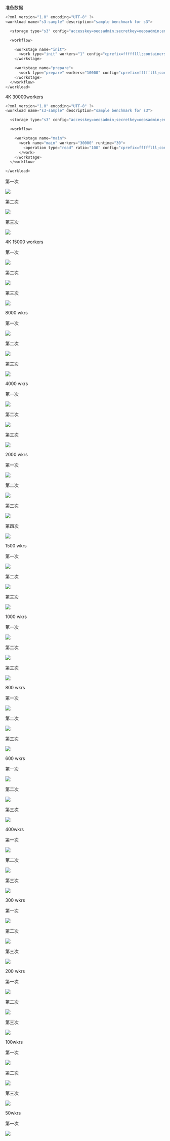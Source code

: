



准备数据

```javascript
<?xml version="1.0" encoding="UTF-8" ?>
<workload name="s3-sample" description="sample benchmark for s3">

  <storage type="s3" config="accesskey=oeosadmin;secretkey=oeosadmin;endpoint=http://172.16.1.231:19003;path_style_access=true" />

  <workflow>

    <workstage name="init">
      <work type="init" workers="1" config="cprefix=ffffflll;containers=r(1,2)" />
    </workstage>

    <workstage name="prepare">
      <work type="prepare" workers="10000" config="cprefix=ffffflll;containers=r(1,2);objects=r(1,100000);sizes=c(4)KB" />
    </workstage>
  </workflow>
</workload>
```



4K 30000workers

```javascript
<?xml version="1.0" encoding="UTF-8" ?>
<workload name="s3-sample" description="sample benchmark for s3">

  <storage type="s3" config="accesskey=oeosadmin;secretkey=oeosadmin;endpoint=http://172.16.1.231:19003;path_style_access=true" />

  <workflow>

    <workstage name="main">
      <work name="main" workers="30000" runtime="30">
        <operation type="read" ratio="100" config="cprefix=ffffflll;containers=u(1,2);objects=u(1,100000)" />
      </work>
    </workstage>
  </workflow>

</workload>
```

第一次

![](https://gitee.com/hxc8/images6/raw/master/img/202407190009656.jpg)

第二次

![](https://gitee.com/hxc8/images6/raw/master/img/202407190009688.jpg)

第三次

![](https://gitee.com/hxc8/images6/raw/master/img/202407190009703.jpg)



4K 15000 workers

第一次

![](https://gitee.com/hxc8/images6/raw/master/img/202407190009568.jpg)

第二次

![](https://gitee.com/hxc8/images6/raw/master/img/202407190009414.jpg)

第三次

![](https://gitee.com/hxc8/images6/raw/master/img/202407190009716.jpg)



8000 wkrs

第一次

![](https://gitee.com/hxc8/images6/raw/master/img/202407190009663.jpg)

第二次

![](https://gitee.com/hxc8/images6/raw/master/img/202407190009876.jpg)

第三次

![](https://gitee.com/hxc8/images6/raw/master/img/202407190009897.jpg)



4000 wkrs

第一次

![](https://gitee.com/hxc8/images6/raw/master/img/202407190009989.jpg)

第二次

![](https://gitee.com/hxc8/images6/raw/master/img/202407190009828.jpg)

第三次

![](https://gitee.com/hxc8/images6/raw/master/img/202407190009806.jpg)



2000 wkrs

第一次

![](https://gitee.com/hxc8/images6/raw/master/img/202407190009786.jpg)

第二次

![](https://gitee.com/hxc8/images6/raw/master/img/202407190009849.jpg)

第三次

![](https://gitee.com/hxc8/images6/raw/master/img/202407190009049.jpg)

第四次

![](https://gitee.com/hxc8/images6/raw/master/img/202407190009117.jpg)



1500 wkrs

第一次

![](https://gitee.com/hxc8/images6/raw/master/img/202407190009034.jpg)

第二次

![](https://gitee.com/hxc8/images6/raw/master/img/202407190009000.jpg)

第三次

![](https://gitee.com/hxc8/images6/raw/master/img/202407190009890.jpg)



1000 wkrs	

第一次

![](https://gitee.com/hxc8/images6/raw/master/img/202407190009980.jpg)

第二次

![](https://gitee.com/hxc8/images6/raw/master/img/202407190009046.jpg)

第三次

![](https://gitee.com/hxc8/images6/raw/master/img/202407190009417.jpg)



800 wkrs

第一次

![](https://gitee.com/hxc8/images6/raw/master/img/202407190009461.jpg)

第二次

![](https://gitee.com/hxc8/images6/raw/master/img/202407190009409.jpg)

第三次

![](https://gitee.com/hxc8/images6/raw/master/img/202407190009355.jpg)



600 wkrs

第一次

![](https://gitee.com/hxc8/images6/raw/master/img/202407190009279.jpg)

第二次

![](https://gitee.com/hxc8/images6/raw/master/img/202407190009244.jpg)

第三次

![](https://gitee.com/hxc8/images6/raw/master/img/202407190009335.jpg)



400wkrs

第一次

![](https://gitee.com/hxc8/images6/raw/master/img/202407190009537.jpg)

第二次

![](https://gitee.com/hxc8/images6/raw/master/img/202407190009502.jpg)

第三次

![](https://gitee.com/hxc8/images6/raw/master/img/202407190009317.jpg)



300 wkrs

第一次

![](https://gitee.com/hxc8/images6/raw/master/img/202407190009440.jpg)

第二次

![](https://gitee.com/hxc8/images6/raw/master/img/202407190009459.jpg)

第三次

![](https://gitee.com/hxc8/images6/raw/master/img/202407190009367.jpg)



200 wkrs 

第一次

![](https://gitee.com/hxc8/images6/raw/master/img/202407190009243.jpg)

第二次

![](https://gitee.com/hxc8/images6/raw/master/img/202407190009292.jpg)

第三次

![](https://gitee.com/hxc8/images6/raw/master/img/202407190009128.jpg)



100wkrs

第一次

![](https://gitee.com/hxc8/images6/raw/master/img/202407190009138.jpg)

第二次

![](https://gitee.com/hxc8/images6/raw/master/img/202407190009076.jpg)

第三次

![](https://gitee.com/hxc8/images6/raw/master/img/202407190009308.jpg)



50wkrs

第一次

![](https://gitee.com/hxc8/images6/raw/master/img/202407190009280.jpg)









